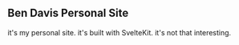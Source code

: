 ## Ben Davis Personal Site

it's my personal site. it's built with SvelteKit. it's not that interesting.
